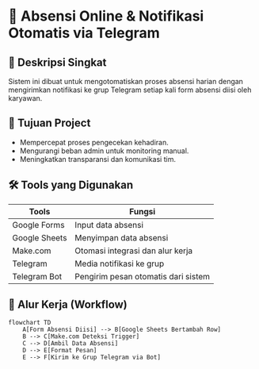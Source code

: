 # 🧾 Absensi Online & Notifikasi Otomatis via Telegram

## 📌 Deskripsi Singkat
Sistem ini dibuat untuk mengotomatiskan proses absensi harian dengan mengirimkan notifikasi ke grup Telegram setiap kali form absensi diisi oleh karyawan.

## 🎯 Tujuan Project
- Mempercepat proses pengecekan kehadiran.
- Mengurangi beban admin untuk monitoring manual.
- Meningkatkan transparansi dan komunikasi tim.

## 🛠️ Tools yang Digunakan

| Tools         | Fungsi                                  |
|---------------|------------------------------------------|
| Google Forms  | Input data absensi                       |
| Google Sheets | Menyimpan data absensi                   |
| Make.com      | Otomasi integrasi dan alur kerja         |
| Telegram      | Media notifikasi ke grup                 |
| Telegram Bot  | Pengirim pesan otomatis dari sistem      |

## 🔄 Alur Kerja (Workflow)

```mermaid
flowchart TD
    A[Form Absensi Diisi] --> B[Google Sheets Bertambah Row]
    B --> C[Make.com Deteksi Trigger]
    C --> D[Ambil Data Absensi]
    D --> E[Format Pesan]
    E --> F[Kirim ke Grup Telegram via Bot]
